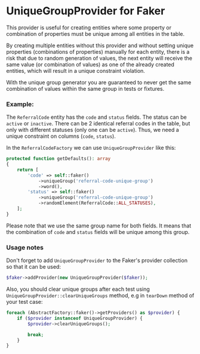 # UniqueGroupProvider for Faker

This provider is useful for creating entities where some property or combination of properties must be unique among all entities in the table.

By creating multiple entities without this provider and without setting unique properties (combinations of properties) manually for each entity, there is a risk that due to random generation of values, the next entity will receive the same value (or combination of values) as one of the already created entities, which will result in a unique constraint violation.

With the unique group generator you are guaranteed to never get the same combination of values within the same group in tests or fixtures.

### Example:

The `ReferralCode` entity has the `code` and `status` fields. The status can be `active` or `inactive`. There can be 2 identical referral codes in the table, but only with different statuses (only one can be `active`). Thus, we need a unique constraint on columns (`code`, `status`).

In the `ReferralCodeFactory` we can use `UniqueGroupProvider` like this:

```php
protected function getDefaults(): array
{
    return [
        'code' => self::faker()
            ->uniqueGroup('referral-code-unique-group')
            ->word(),
        'status' => self::faker()
            ->uniqueGroup('referral-code-unique-group')
            ->randomElement(ReferralCode::ALL_STATUSES),
    ];
}
```

Please note that we use the same group name for both fields. It means that the combination of `code` and `status` fields will be unique among this group.

### Usage notes

Don't forget to add `UniqueGroupProvider` to the Faker's provider collection so that it can be used:

```php
$faker->addProvider(new UniqueGroupProvider($faker));
```

Also, you should clear unique groups after each test using `UniqueGroupProvider::clearUniqueGroups` method, e.g in `tearDown` method of your test case:

```php
foreach (AbstractFactory::faker()->getProviders() as $provider) {
    if ($provider instanceof UniqueGroupProvider) {
        $provider->clearUniqueGroups();

        break;
    }
}
```
